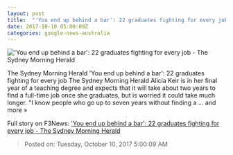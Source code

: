 ```yaml
---
layout: post
title:  "'You end up behind a bar': 22 graduates fighting for every job - The Sydney Morning Herald"
date: 2017-10-10 05:00:09Z
categories: google-news-australia
---
```


!['You end up behind a bar': 22 graduates fighting for every job - The Sydney Morning Herald](http://www.smh.com.au/content/dam/images/g/y/x/n/s/z/image.related.articleLeadwide.620x349.gythgp.png/1507607950231.jpg)

The Sydney Morning Herald 'You end up behind a bar': 22 graduates fighting for every job The Sydney Morning Herald Alicia Keir is in her final year of a teaching degree and expects that it will take about two years to find a full-time job once she graduates, but is worried it could take much longer. "I know people who go up to seven years without finding a ... and more »


Full story on F3News: ['You end up behind a bar': 22 graduates fighting for every job - The Sydney Morning Herald](http://www.f3nws.com/n/PqnnSC)

> Posted on: Tuesday, October 10, 2017 5:00:09 AM

